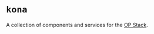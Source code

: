 # `kona`

A collection of components and services for the [OP Stack][op-stack].


[op-stack]: https://specs.optimism.io
